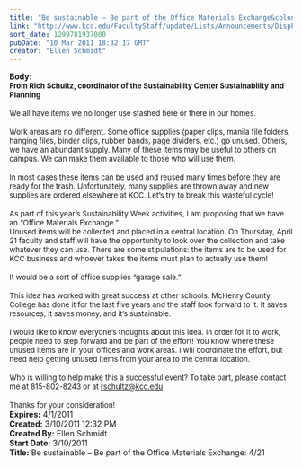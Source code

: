 ```yaml
---
title: "Be sustainable – Be part of the Office Materials Exchange&colon; 4/21"
link: "http://www.kcc.edu/FacultyStaff/update/Lists/Announcements/DispForm.aspx?ID=158"
sort_date: 1299781937000
pubDate: "10 Mar 2011 18:32:17 GMT"
creator: "Ellen Schmidt"
---
```


<div><b>Body:</b> <div class=ExternalClassA8EA4075490D4142A60EB10C2F97C327><div><strong><font size=2>From Rich Schultz, coordinator of the Sustainability Center Sustainability and Planning</font></strong></div>
<div><br><font size=2>We all have items we no longer use stashed here or there in our homes.</font></div>
<div><br><font size=2>Work areas are no different. Some office supplies (paper clips, manila file folders, hanging files, binder clips, rubber bands, page dividers, etc.) go unused. Others, we have an abundant supply. Many of these items may be useful to others on campus. We can make them available to those who will use them.</font></div>
<div><br><font size=2>In most cases these items can be used and reused many times before they are ready for the trash. Unfortunately, many supplies are thrown away and new supplies are ordered elsewhere at KCC. Let’s try to break this wasteful cycle! </font></div>
<div><br><font size=2>As part of this year’s Sustainability Week activities, I am proposing that we have an “Office Materials Exchange.” <br>Unused items will be collected and placed in a central location. On Thursday, April 21 faculty and staff will have the opportunity to look over the collection and take whatever they can use. There are some stipulations: the items are to be used for KCC business and whoever takes the items must plan to actually use them! </font></div>
<div><br><font size=2>It would be a sort of office supplies “garage sale.”</font></div>
<div><br><font size=2>This idea has worked with great success at other schools. McHenry County College has done it for the last five years and the staff look forward to it. It saves resources, it saves money, and it’s sustainable. </font></div>
<div><br><font size=2>I would like to know everyone’s thoughts about this idea. In order for it to work, people need to step forward and be part of the effort! You know where these unused items are in your offices and work areas. I will coordinate the effort, but need help getting unused items from your area to the central location. </font></div>
<div><br><font size=2>Who is willing to help make this a successful event? To take part, please contact me at 815-802-8243 or at </font><a href="mailto:rschultz@kcc.edu"><font size=2>rschultz@kcc.edu</font></a><font size=2>. </font></div>
<div><br><font size=2>Thanks for your consideration!<br></font></div></div></div>
<div><b>Expires:</b> 4/1/2011</div>
<div><b>Created:</b> 3/10/2011 12:32 PM</div>
<div><b>Created By:</b> Ellen Schmidt</div>
<div><b>Start Date:</b> 3/10/2011</div>
<div><b>Title:</b> Be sustainable – Be part of the Office Materials Exchange: 4/21</div>
